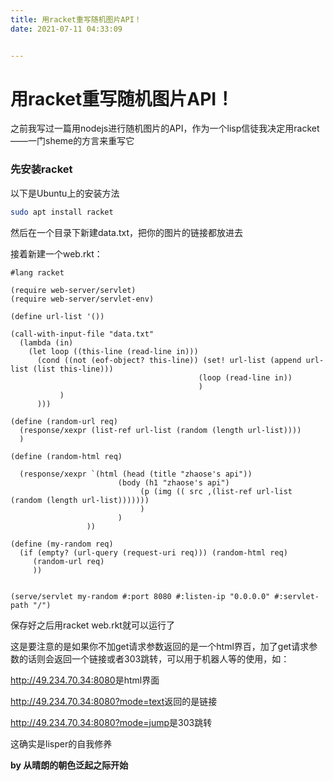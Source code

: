 ```yaml
---
title: 用racket重写随机图片API！
date: 2021-07-11 04:33:09


---
```


# 用racket重写随机图片API！

之前我写过一篇用nodejs进行随机图片的API，作为一个lisp信徒我决定用racket——一门sheme的方言来重写它

### 先安装racket

以下是Ubuntu上的安装方法
```bash
sudo apt install racket
```

然后在一个目录下新建data.txt，把你的图片的链接都放进去

接着新建一个web.rkt：
```racket
#lang racket

(require web-server/servlet)
(require web-server/servlet-env)

(define url-list '())

(call-with-input-file "data.txt"
  (lambda (in)
    (let loop ((this-line (read-line in)))
      (cond ((not (eof-object? this-line)) (set! url-list (append url-list (list this-line)))
                                          (loop (read-line in))
                                          )
           )
      )))

(define (random-url req)
  (response/xexpr (list-ref url-list (random (length url-list))))
  )

(define (random-html req)

  (response/xexpr `(html (head (title "zhaose's api"))
                        (body (h1 "zhaose's api")
                             (p (img (( src ,(list-ref url-list (random (length url-list)))))))
                             )
                        )
                 ))

(define (my-random req)
  (if (empty? (url-query (request-uri req))) (random-html req)
     (random-url req)
     ))


(serve/servlet my-random #:port 8080 #:listen-ip "0.0.0.0" #:servlet-path "/")
```

保存好之后用racket web.rkt就可以运行了

这是要注意的是如果你不加get请求参数返回的是一个html界百，加了get请求参数的话则会返回一个链接或者303跳转，可以用于机器人等的使用，如：

<http://49.234.70.34:8080>是html界面

<http://49.234.70.34:8080?mode=text>返回的是链接

<http://49.234.70.34:8080?mode=jump>是303跳转

这确实是lisper的自我修养

**by 从晴朗的朝色泛起之际开始**
